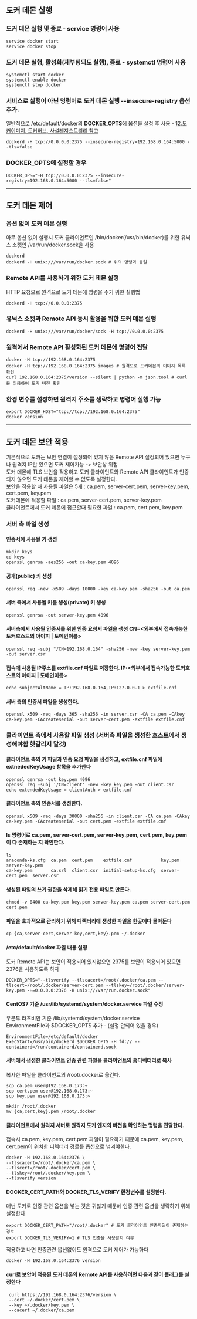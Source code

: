 ## 도커 데몬 실행

### 도커 데몬 실행 및 종료 - service 명령어 사용
```
service docker start
service docker stop
```

###  도커 데몬 실행, 활성화(재부팅되도 실행), 종료 - systemctl 명령어 사용
```
systemctl start docker
systemctl enable docker
systemctl stop docker
```

### 서비스로 실행이 아닌 명령어로 도커 데몬 실행 --insecure-registry 옵션 추가.
일반적으로 /etc/default/docker의 **DOCKER_OPTS**에 옵션을 설정 후 사용 - [12.도커이미지, 도커허브, 사설레지스트리리 참고](https://github.com/kiosk123/docker-study/tree/master/12.%EB%8F%84%EC%BB%A4%EC%9D%B4%EB%AF%B8%EC%A7%80%2C%20%EB%8F%84%EC%BB%A4%ED%97%88%EB%B8%8C%2C%20%EC%82%AC%EC%84%A4%EB%A0%88%EC%A7%80%EC%8A%A4%ED%8A%B8%EB%A6%AC)  

```
dockerd -H tcp://0.0.0.0:2375 --insecure-registry=192.168.0.164:5000 --tls=false
```

### DOCKER_OPTS에 설정할 경우
```
DOCKER_OPS="-H tcp://0.0.0.0:2375 --insecure-registry=192.168.0.164:5000 --tls=false"
```

---------------------------------------------------------------------------------------------------
## 도커 데몬 제어

### 옵션 없이 도커 데몬 실행
아무 옵션 없이 실행시 도커 클라이언트인 /bin/docker(/usr/bin/docker)를 위한 유닉스 소켓인 /var/run/docker.sock을 사용

```
dockerd
dockerd -H unix:///var/run/docker.sock # 위의 명령과 동일
```

### Remote API를 사용하기 위한 도커 데몬 실행
HTTP 요청으로 원격으로 도커 데몬에 명령을 주기 위한 실행법

```
dockerd -H tcp://0.0.0.0:2375
```

### 유닉스 소켓과 Remote API 동시 활용을 위한 도커 데몬 실행

```
dockerd -H unix:///var/run/docker/sock -H tcp://0.0.0.0:2375
```

### 원격에서 Remote API 활성화된 도커 데몬에 명령어 전달

```
docker -H tcp://192.168.0.164:2375 
docker -H tcp://192.168.0.164:2375 images # 원격으로 도커데몬의 이미지 목록 확인
curl 192.168.0.164:2375/version --silent | python -m json.tool # curl을 이용하여 도커 버전 확인
```

### 환경 변수를 설정하면 원격지 주소를 생략하고 명령어 실행 가능

```
export DOCKER_HOST="tcp://tcp://192.168.0.164:2375"
docker version
```

--------------------------------------------------------------------------------------------------

## 도커 데몬 보안 적용
기본적으로 도커는 보안 연결이 설정되어 있지 않음 Remote API 설정되어 있으면 누구나 원격지 IP만 있으면 도커 제어가능 -> 보안상 위험  
도커 데몬에 TLS 보안을 적용하고 도커 클라이언트와 Remote API 클라이언트가 인증되지 않으면 도커 데몬을 제어할 수 없도록 설정한다.  
보안을 적용할 때 사용될 파일은 5개 : ca.pem, server-cert.pem, server-key.pem, cert.pem, key.pem  
도커데몬에 적용할 파일 : ca.pem, server-cert.pem, server-key.pem  
클라이언트에서 도커 데몬에 접근할때 필요한 파일 : ca.pem, cert.pem, key.pem

### 서버 측 파일 생성
#### 인증서에 사용될 키 생성

```
mkdir keys
cd keys
openssl genrsa -aes256 -out ca-key.pem 4096
```
#### 공개(public) 키 생성
```
openssl req -new -x509 -days 10000 -key ca-key.pem -sha256 -out ca.pem
```

#### 서버 측에서 사용될 키를 생성(private) 키 생성
```
openssl genrsa -out server-key.pem 4096
```

#### 서버측에서 사용될 인증서를 위한 인증 요청서 파일을 생성 CN=<외부에서 접속가능한 도커호스트의 아이피 | 도메인이름>
```
openssl req -subj "/CN=192.168.0.164" -sha256 -new -key server-key.pem -out server.csr
```

#### 접속에 사용될 IP주소를 extfile.cnf 파일로 저장한다. IP:<외부에서 접속가능한 도커호스트의 아이피 | 도메인이름>
```
echo subjectAltName = IP:192.168.0.164,IP:127.0.0.1 > extfile.cnf
 ```
 
#### 서버 측의 인증서 파일을 생성한다.
```
openssl x509 -req -days 365 -sha256 -in server.csr -CA ca.pem -CAkey ca-key.pem -CAcreateserial -out server-cert.pem -extfile extfile.cnf
```

### 클라이언트 측에서 사용할 파일 생성 (서버측 파일을 생성한 호스트에서 생성해야함 헷갈리지 말것)
#### 클라이언트 측의 키 파일과 인증 요청 파일을 생성하고, extfile.cnf 파일에 extnededKeyUsage 항목을 추가한다
```
openssl genrsa -out key.pem 4096
openssl req -subj '/CN=client' -new -key key.pem -out client.csr
echo extendedKeyUsage = clientAuth > extfile.cnf
```

#### 클라이언트 측의 인증서를 생성한다.
```
openssl x509 -req -days 30000 -sha256 -in client.csr -CA ca.pem -CAkey ca-key.pem -CAcreateserial -out cert.pem -extfile extfile.cnf
```

#### ls 명령어로 ca.pem, server-cert.pem, server-key.pem, cert.pem, key.pem이 다 존재하는 지 확인한다.
```
ls
anaconda-ks.cfg  ca.pem  cert.pem    extfile.cnf           key.pem          server-key.pem
ca-key.pem       ca.srl  client.csr  initial-setup-ks.cfg  server-cert.pem  server.csr
```

#### 생성된 파일의 쓰기 권한을 삭제해 읽기 전용 파일로 만든다.
```
chmod -v 0400 ca-key.pem key.pem server-key.pem ca.pem server-cert.pem cert.pem
```

#### 파일을 효과적으로 관리하기 위해 디렉터리에 생성한 파일을 한곳에다 몰아둔다
```
cp {ca,server-cert,server-key,cert,key}.pem ~/.docker
```
#### /etc/default/docker 파일 내용 설정
도커 Remote API는 보안이 적용되어 있지않으면 2375를 보안이 적용되어 있으면 2376을 사용하도록 하자

```
DOCKER_OPTS="--tlsverify --tlscacert=/root/.docker/ca.pem --tlscert=/root/.docker/server-cert.pem --tlskey=/root/.docker/server-key.pem -H=0.0.0.0:2376 -H unix:///var/run.docker.sock"
```

#### CentOS7 기준 /usr/lib/systemd/system/docker.service 파일 수정
 우분투 라즈비안 기준 /lib/systemd/system/docker.service  
EnvironmentFile과 $DOCKER_OPTS 추가 - (설정 안되어 있을 경우)

```
EnvironmentFile=/etc/default/docker
ExecStart=/usr/bin/dockerd $DOCKER_OPTS -H fd:// --containerd=/run/containerd/containerd.sock
```

#### 서버에서 생성한 클라이언트 인증 관련 파일을 클라이언트의 홈디렉터리로 복사
복사한 파일을 클라이언트의 /root/.docker로 옮긴다.

```
scp ca.pem user@192.168.0.173:~
scp cert.pem user@192.168.0.173:~
scp key.pem user@192.168.0.173:~

mkdir /root/.docker
mv {ca,cert,key}.pem /root/.docker
```

#### 클라이언트에서 원격지 서버로 원격지 도커 엔지의 버전을 확인하는 명령을 전달한다.
접속시 ca.pem, key.pem, cert.pem 파일이 필요하기 때문에 ca.pem, key.pem, cert.pem이 위치한  디렉터리 경로를 옵션으로 넘겨야한다.

```
docker -H 192.168.0.164:2376 \
--tlscacert=/root/.docker/ca.pem \
--tlscert=/root/.docker/cert.pem \
--tlskey=/root/.docker/key.pem \
--tlsverify version
```

#### DOCKER_CERT_PATH와 DOCKER_TLS_VERIFY 환경변수를 설정한다.
매번 도커로 인증 관련 옵션을 넣는 것은 귀찮기 때문에 인증 관련 옵션을 생략하기 위해 설정한다

```
export DOCKER_CERT_PATH="/root/.docker" # 도커 클라이언트 인증파일이 존재하는 경로
export DOCKER_TLS_VERIFY=1 # TLS 인증을 사용할지 여부
```

적용하고 나면 인증관련 옵션없이도 원격으로 도커 제어가 가능하다

```
docker -H 192.168.0.164:2376 version
```

#### curl로 보안이 적용된 도커 데몬의 Remote API를 사용하려면 다음과 같이 플래그를 설정한다

```
 curl https://192.168.0.164:2376/version \
 --cert ~/.docker/cert.pem \
 --key ~/.docker/key.pem \
 --cacert ~/.docker/ca.pem
```

